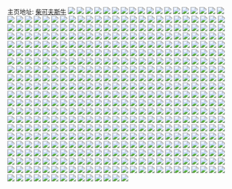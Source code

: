 主页地址: [柴可夫斯牛](https://weibo.com/u/3120161074) 
![](https://wx4.sinaimg.cn/mw2000/b9f9e132ly1h9pn8584axj22c03401l2.jpg) 
![](https://wx4.sinaimg.cn/mw2000/b9f9e132ly1h9pn880ysuj22of2bynpg.jpg) 
![](https://wx4.sinaimg.cn/mw2000/b9f9e132ly1h9pn8gh9rvj22g229xnpe.jpg) 
![](https://wx4.sinaimg.cn/mw2000/b9f9e132ly1h9pn8hp2ixj23402c0x6p.jpg) 
![](https://wx4.sinaimg.cn/mw2000/b9f9e132ly1h9pn7xcshuj21o02804qq.jpg) 
![](https://wx4.sinaimg.cn/mw2000/b9f9e132ly1h9pn8032svj22db35sx6s.jpg) 
![](https://wx4.sinaimg.cn/mw2000/b9f9e132ly1h9pn8jm9hlj21vk33zb2a.jpg) 
![](https://wx4.sinaimg.cn/mw2000/b9f9e132ly1h9pn82mx9kj224k2psx6q.jpg) 
![](https://wx4.sinaimg.cn/mw2000/b9f9e132ly1h9pn8xnaewj23402c0e84.jpg) 
![](https://wx4.sinaimg.cn/mw2000/b9f9e132ly1h9f95ugu5yj21o02804qq.jpg) 
![](https://wx4.sinaimg.cn/mw2000/b9f9e132ly1h9f95tkb91j21o0280npe.jpg) 
![](https://wx4.sinaimg.cn/mw2000/b9f9e132ly1h8dzschx14j20uk6x7x6p.jpg) 
![](https://wx4.sinaimg.cn/mw2000/b9f9e132ly1h8dzs9aqu8j20uk4qyqv6.jpg) 
![](https://wx4.sinaimg.cn/mw2000/b9f9e132ly1h8dzsfbaczj20uk6x7x6q.jpg) 
![](https://wx4.sinaimg.cn/mw2000/b9f9e132ly1h8dzsid2trj20uk7mnx6q.jpg) 
![](https://wx4.sinaimg.cn/mw2000/b9f9e132ly1h7aziyaq4aj20wi1yc4ev.jpg) 
![](https://wx4.sinaimg.cn/mw2000/b9f9e132ly1h77ilxm2p9j22972sfu0z.jpg) 
![](https://wx4.sinaimg.cn/mw2000/b9f9e132ly1h77ilud8noj22922hz4qt.jpg) 
![](https://wx4.sinaimg.cn/mw2000/b9f9e132ly1h77ilz8nzrj22c12k3kjm.jpg) 
![](https://wx4.sinaimg.cn/mw2000/b9f9e132ly1h77iohocabj23402c0nph.jpg) 
![](https://wx4.sinaimg.cn/mw2000/b9f9e132ly1h77ilq9indj21o02804qp.jpg) 
![](https://wx4.sinaimg.cn/mw2000/b9f9e132ly1h77ilo89ssj23402c0b2c.jpg) 
![](https://wx4.sinaimg.cn/mw2000/b9f9e132ly1h6y34l7sy9j2223334npe.jpg) 
![](https://wx4.sinaimg.cn/mw2000/b9f9e132ly1h6y34n0a2sj2223334u0y.jpg) 
![](https://wx4.sinaimg.cn/mw2000/b9f9e132ly1h6y34pa5vbj22233344qs.jpg) 
![](https://wx4.sinaimg.cn/mw2000/b9f9e132ly1h6y34r1c3pj2334223b2b.jpg) 
![](https://wx4.sinaimg.cn/mw2000/b9f9e132ly1h6y350197qj215o1u079t.jpg) 
![](https://wx4.sinaimg.cn/mw2000/b9f9e132ly1h6y34t7q41j22233344qs.jpg) 
![](https://wx4.sinaimg.cn/mw2000/b9f9e132ly1h6y34xfg2mj22801o0kjm.jpg) 
![](https://wx4.sinaimg.cn/mw2000/b9f9e132ly1h6y34yzdegj22801o0e82.jpg) 
![](https://wx4.sinaimg.cn/mw2000/b9f9e132ly1h6y35dvxp9j215o1qikjl.jpg) 
![](https://wx4.sinaimg.cn/mw2000/b9f9e132ly1h6y350w4vyj21qi15ohdt.jpg) 
![](https://wx4.sinaimg.cn/mw2000/b9f9e132ly1h6y351wedsj215o1qi7wh.jpg) 
![](https://wx4.sinaimg.cn/mw2000/b9f9e132ly1h6y352z580j21qi15okjl.jpg) 
![](https://wx4.sinaimg.cn/mw2000/b9f9e132ly1h6y34vwuwzj21o0280hdt.jpg) 
![](https://wx4.sinaimg.cn/mw2000/b9f9e132ly1h6y34joji3j21qi13t0uy.jpg) 
![](https://wx4.sinaimg.cn/mw2000/b9f9e132ly1h6y353prp6j215o1qimyw.jpg) 
![](https://wx4.sinaimg.cn/mw2000/b9f9e132ly1h6y35ciobbj20sw1fcmz7.jpg) 
![](https://wx4.sinaimg.cn/mw2000/b9f9e132ly1h6gumopuxpj20zk0k0tbc.jpg) 
![](https://wx4.sinaimg.cn/mw2000/b9f9e132ly1h6gumpotqej20zk0k00to.jpg) 
![](https://wx4.sinaimg.cn/mw2000/b9f9e132ly1h6gumq9samj21hc0u0n4u.jpg) 
![](https://wx4.sinaimg.cn/mw2000/b9f9e132ly1h5gu8o430zj20w13h0e82.jpg) 
![](https://wx4.sinaimg.cn/mw2000/b9f9e132ly1h5gu8usi5hj20yh3h01kz.jpg) 
![](https://wx4.sinaimg.cn/mw2000/b9f9e132ly1h5gucvw3tcj234033y7wl.jpg) 
![](https://wx4.sinaimg.cn/mw2000/b9f9e132ly1h5gw6nylxkj22fp340kjn.jpg) 
![](https://wx4.sinaimg.cn/mw2000/b9f9e132ly1h5gu94zahkj21o02807wi.jpg) 
![](https://wx4.sinaimg.cn/mw2000/b9f9e132ly1h5gwzfihymj22sj2c07wi.jpg) 
![](https://wx4.sinaimg.cn/mw2000/b9f9e132ly1h52178w2saj21o02804qq.jpg) 
![](https://wx4.sinaimg.cn/mw2000/b9f9e132ly1h3mm0pbh76j20u01sxn4f.jpg) 
![](https://wx4.sinaimg.cn/mw2000/b9f9e132ly1h3mm0x3uhdj20u01sxdm9.jpg) 
![](https://wx4.sinaimg.cn/mw2000/b9f9e132ly1h34jgescs8j23402c0u0y.jpg) 
![](https://wx4.sinaimg.cn/mw2000/b9f9e132ly1h34jhntayxj22dc35su0y.jpg) 
![](https://wx4.sinaimg.cn/mw2000/b9f9e132ly1h34jgltkr7j23402c0u0z.jpg) 
![](https://wx4.sinaimg.cn/mw2000/b9f9e132ly1h34ji273ibj21in1sou0x.jpg) 
![](https://wx4.sinaimg.cn/mw2000/b9f9e132ly1h34jgjrlyaj23402c0kjp.jpg) 
![](https://wx4.sinaimg.cn/mw2000/b9f9e132ly1h34jmco8x6j21o02801ky.jpg) 
![](https://wx4.sinaimg.cn/mw2000/b9f9e132ly1h34jqssv68j23402c0hdt.jpg) 
![](https://wx4.sinaimg.cn/mw2000/b9f9e132ly1h34joaxarxj233y28ykjm.jpg) 
![](https://wx4.sinaimg.cn/mw2000/b9f9e132ly1h2zt8wo5opj22tc4807wj.jpg) 
![](https://wx4.sinaimg.cn/mw2000/b9f9e132ly1h2zt98b6d4j22tc480npg.jpg) 
![](https://wx4.sinaimg.cn/mw2000/b9f9e132ly1h2zt8uw0gvj22tc480kjm.jpg) 
![](https://wx4.sinaimg.cn/mw2000/b9f9e132ly1h2zt8t1ce5j22tc480x6v.jpg) 
![](https://wx4.sinaimg.cn/mw2000/b9f9e132ly1h2zt92pmyfj22rb44z1l3.jpg) 
![](https://wx4.sinaimg.cn/mw2000/b9f9e132ly1h2zt905vzmj22np3zjkjm.jpg) 
![](https://wx4.sinaimg.cn/mw2000/b9f9e132ly1h2zt96kwzbj22ri4591l1.jpg) 
![](https://wx4.sinaimg.cn/mw2000/b9f9e132ly1h2zt9c5mt2j22tc480qv7.jpg) 
![](https://wx4.sinaimg.cn/mw2000/b9f9e132ly1h2zt9snbjqj22tc480kjq.jpg) 
![](https://wx4.sinaimg.cn/mw2000/b9f9e132ly1h2zt9acljkj22qw44c1kz.jpg) 
![](https://wx4.sinaimg.cn/mw2000/b9f9e132ly1h2zt9po5kxj22tc480qv8.jpg) 
![](https://wx4.sinaimg.cn/mw2000/b9f9e132ly1h2qtegbsufj22c0340nph.jpg) 
![](https://wx4.sinaimg.cn/mw2000/b9f9e132ly1h2qtej7sasj22c0340x6r.jpg) 
![](https://wx4.sinaimg.cn/mw2000/b9f9e132ly1h2qtek5d6kj22c02f9e82.jpg) 
![](https://wx4.sinaimg.cn/mw2000/b9f9e132ly1h2qtelnw8qj22c02lekjm.jpg) 
![](https://wx4.sinaimg.cn/mw2000/b9f9e132ly1h2qtengb0cj22c02vrhdv.jpg) 
![](https://wx4.sinaimg.cn/mw2000/b9f9e132ly1h2qtep1xfyj22c02xa7wj.jpg) 
![](https://wx4.sinaimg.cn/mw2000/b9f9e132ly1h2qtepuhbqj22nw2c0kjm.jpg) 
![](https://wx4.sinaimg.cn/mw2000/b9f9e132ly1h2qteqjnjmj23402c04qq.jpg) 
![](https://wx4.sinaimg.cn/mw2000/b9f9e132ly1h2qterpdquj23402c0kjn.jpg) 
![](https://wx4.sinaimg.cn/mw2000/b9f9e132ly1h2330w3z1wj233x340x6y.jpg) 
![](https://wx4.sinaimg.cn/mw2000/b9f9e132ly1h2330osyi8j23403404qu.jpg) 
![](https://wx4.sinaimg.cn/mw2000/b9f9e132ly1h23312pzzbj23403401l2.jpg) 
![](https://wx4.sinaimg.cn/mw2000/b9f9e132ly1h2330l5nisj22c0344npf.jpg) 
![](https://wx4.sinaimg.cn/mw2000/b9f9e132ly1h23354lfesj2340340u10.jpg) 
![](https://wx4.sinaimg.cn/mw2000/b9f9e132ly1h2331fsbhuj23402c0hdx.jpg) 
![](https://wx4.sinaimg.cn/mw2000/b9f9e132ly1h2331be9dnj234031xhe1.jpg) 
![](https://wx4.sinaimg.cn/mw2000/b9f9e132ly1h2330qka89j215l1jg7fa.jpg) 
![](https://wx4.sinaimg.cn/mw2000/b9f9e132ly1h2331j98clj22kb2kb4qu.jpg) 
![](https://wx4.sinaimg.cn/mw2000/b9f9e132ly1h2330ygtmsj21hc1hckjl.jpg) 
![](https://wx4.sinaimg.cn/mw2000/b9f9e132ly1h1rq0zlxzaj2340340qv9.jpg) 
![](https://wx4.sinaimg.cn/mw2000/b9f9e132ly1h1rpz3urp5j2340340qv6.jpg) 
![](https://wx4.sinaimg.cn/mw2000/b9f9e132ly1h1rpytb8t8j2340340npi.jpg) 
![](https://wx4.sinaimg.cn/mw2000/b9f9e132ly1h1rpyuna3zj23403407wk.jpg) 
![](https://wx4.sinaimg.cn/mw2000/b9f9e132ly1h1rpyx6drsj22u535s7wl.jpg) 
![](https://wx4.sinaimg.cn/mw2000/b9f9e132ly1h1rpyq127aj22cz35s7wj.jpg) 
![](https://wx4.sinaimg.cn/mw2000/b9f9e132ly1h1rpz7eerqj2340340qv9.jpg) 
![](https://wx4.sinaimg.cn/mw2000/b9f9e132ly1h1rpyyrs8nj234031x1l1.jpg) 
![](https://wx4.sinaimg.cn/mw2000/b9f9e132ly1h1rpz27cb5j22db35qqv8.jpg) 
![](https://wx4.sinaimg.cn/mw2000/b9f9e132ly1h1rpz5e8mdj23403407wk.jpg) 
![](https://wx4.sinaimg.cn/mw2000/b9f9e132ly1h1rpzdb8d1j2340340kjn.jpg) 
![](https://wx4.sinaimg.cn/mw2000/b9f9e132ly1h1rpzfwzd2j20qa0z3wuo.jpg) 
![](https://wx4.sinaimg.cn/mw2000/b9f9e132ly1h1rpzgsgdqj2340340e83.jpg) 
![](https://wx4.sinaimg.cn/mw2000/b9f9e132ly1h1rpzjqvd9j234033ne84.jpg) 
![](https://wx4.sinaimg.cn/mw2000/b9f9e132ly1h1rpzpj6ykj20zk1beqg6.jpg) 
![](https://wx4.sinaimg.cn/mw2000/b9f9e132ly1h0thip2rf2j23402c0kjl.jpg) 
![](https://wx4.sinaimg.cn/mw2000/b9f9e132ly1h0thiqw2i5j20u01hcqfq.jpg) 
![](https://wx4.sinaimg.cn/mw2000/b9f9e132ly1h0thind2t4j22d02c01kx.jpg) 
![](https://wx4.sinaimg.cn/mw2000/b9f9e132ly1h0thilhjw9j23402c0npd.jpg) 
![](https://wx4.sinaimg.cn/mw2000/b9f9e132ly1h0thl1mpq5j20u10u0akx.jpg) 
![](https://wx4.sinaimg.cn/mw2000/b9f9e132ly1h0thimay4mj23402c0qv5.jpg) 
![](https://wx4.sinaimg.cn/mw2000/b9f9e132ly1gzt435ep1gj23402c01kz.jpg) 
![](https://wx4.sinaimg.cn/mw2000/b9f9e132ly1gzt434mr6mj23332bcx6p.jpg) 
![](https://wx4.sinaimg.cn/mw2000/b9f9e132ly1gzt41ovgxrj22ba2bab29.jpg) 
![](https://wx4.sinaimg.cn/mw2000/b9f9e132ly1gzt41qfllij223u23uu0x.jpg) 
![](https://wx4.sinaimg.cn/mw2000/b9f9e132ly1gzt41s4lxej23402c0npd.jpg) 
![](https://wx4.sinaimg.cn/mw2000/b9f9e132ly1gzt41noc1jj23402c0kjl.jpg) 
![](https://wx4.sinaimg.cn/mw2000/b9f9e132ly1gzt41rap89j22c03401kz.jpg) 
![](https://wx4.sinaimg.cn/mw2000/b9f9e132ly1gzt436orr7j22u22byb2a.jpg) 
![](https://wx4.sinaimg.cn/mw2000/b9f9e132ly1gzt4666dxdj23402c0hdu.jpg) 
![](https://wx4.sinaimg.cn/mw2000/b9f9e132ly1gzt465bw6nj22c92c0hdu.jpg) 
![](https://wx4.sinaimg.cn/mw2000/b9f9e132ly1gzkah2fbcgj213u0pmk3x.jpg) 
![](https://wx4.sinaimg.cn/mw2000/b9f9e132ly1gzk9a0qijij20wj0tvwn4.jpg) 
![](https://wx4.sinaimg.cn/mw2000/b9f9e132ly1gzk99nsesdj23402c0e82.jpg) 
![](https://wx4.sinaimg.cn/mw2000/b9f9e132ly1gzfpsk8lloj23402c04qr.jpg) 
![](https://wx4.sinaimg.cn/mw2000/b9f9e132ly1gzfpsi219pj23402c0e82.jpg) 
![](https://wx4.sinaimg.cn/mw2000/b9f9e132ly1gzfpsgbgyij23402c0e82.jpg) 
![](https://wx4.sinaimg.cn/mw2000/b9f9e132ly1gxqje5o6o3j22c121lkjm.jpg) 
![](https://wx4.sinaimg.cn/mw2000/b9f9e132ly1gxqjehjdyqj22ct340x6r.jpg) 
![](https://wx4.sinaimg.cn/mw2000/b9f9e132ly1gxqjqgi2gfj22ct23nb2a.jpg) 
![](https://wx4.sinaimg.cn/mw2000/b9f9e132ly1gxqjm29pd4j2280280b29.jpg) 
![](https://wx4.sinaimg.cn/mw2000/b9f9e132ly1gxqjmsw4uaj23402c0hdv.jpg) 
![](https://wx4.sinaimg.cn/mw2000/b9f9e132ly1gxc3axrh5bj21o02807wi.jpg) 
![](https://wx4.sinaimg.cn/mw2000/b9f9e132ly1gxc3b21c62j23402c01kz.jpg) 
![](https://wx4.sinaimg.cn/mw2000/b9f9e132ly1gxc3b6q9qsj22c03401kz.jpg) 
![](https://wx4.sinaimg.cn/mw2000/b9f9e132ly1gxc3e7blslj23402c0e82.jpg) 
![](https://wx4.sinaimg.cn/mw2000/b9f9e132ly1gvzkx79k5sj22c0340b29.jpg) 
![](https://wx4.sinaimg.cn/mw2000/b9f9e132ly1gvzkx657gnj22c0340e81.jpg) 
![](https://wx4.sinaimg.cn/mw2000/003p9SqCly1gvcbjlhb9zj62bb2bbnpe02.jpg) 
![](https://wx4.sinaimg.cn/mw2000/003p9SqCly1gvcbjn1i6nj62bb2bbe8202.jpg) 
![](https://wx4.sinaimg.cn/mw2000/003p9SqCly1gvcbjoeb42j62bb2bbx6r02.jpg) 
![](https://wx4.sinaimg.cn/mw2000/003p9SqCly1gvcbjrno0kj617g0wlqgi02.jpg) 
![](https://wx4.sinaimg.cn/mw2000/003p9SqCly1gvcbjpxrxlj63332bb7wk02.jpg) 
![](https://wx4.sinaimg.cn/mw2000/003p9SqCly1gvcbjthy4yj62bb2bbe8302.jpg) 
![](https://wx4.sinaimg.cn/mw2000/003p9SqCly1gvcboidj2dj622j2rd1kz02.jpg) 
![](https://wx4.sinaimg.cn/mw2000/003p9SqCly1gvcbogp7taj63402c0x6p02.jpg) 
![](https://wx4.sinaimg.cn/mw2000/003p9SqCly1gvcbqjj1b3j62c0340u0x02.jpg) 
![](https://wx4.sinaimg.cn/mw2000/003p9SqCly1gvcbok28tbj63402c0e8102.jpg) 
![](https://wx4.sinaimg.cn/mw2000/003p9SqCly1gvcbpyb00zj63402c0kjl02.jpg) 
![](https://wx4.sinaimg.cn/mw2000/003p9SqCly1gv5raqm3xij60xc2301kx02.jpg) 
![](https://wx4.sinaimg.cn/mw2000/003p9SqCly1gv5rar94euj60xc2301kx02.jpg) 
![](https://wx4.sinaimg.cn/mw2000/003p9SqCly1gv5rarym91j60xc2307wh02.jpg) 
![](https://wx4.sinaimg.cn/mw2000/003p9SqCly1gv5ratr8iwj60xc230b2902.jpg) 
![](https://wx4.sinaimg.cn/mw2000/003p9SqCly1gv5raukf4vj60xc230b2902.jpg) 
![](https://wx4.sinaimg.cn/mw2000/003p9SqCly1gv5rawyjy4j60xc2mgb2902.jpg) 
![](https://wx4.sinaimg.cn/mw2000/b9f9e132ly1gtr49xz2aej20xc230b29.jpg) 
![](https://wx4.sinaimg.cn/mw2000/b9f9e132ly1gtr49yjok8j20xc230b29.jpg) 
![](https://wx4.sinaimg.cn/mw2000/b9f9e132ly1gtr49z9sinj20xc230b29.jpg) 
![](https://wx4.sinaimg.cn/mw2000/b9f9e132ly1gtr4a14r4vj23402c01kz.jpg) 
![](https://wx4.sinaimg.cn/mw2000/b9f9e132ly1gtr4a4jrv6j23402c0x6q.jpg) 
![](https://wx4.sinaimg.cn/mw2000/b9f9e132ly1gtr4a6wai6j23402c0npe.jpg) 
![](https://wx4.sinaimg.cn/mw2000/b9f9e132ly1gtr4aw7duaj23402c04qr.jpg) 
![](https://wx4.sinaimg.cn/mw2000/b9f9e132ly1gtr4a91u5hj22bb2bbqv7.jpg) 
![](https://wx4.sinaimg.cn/mw2000/b9f9e132ly1gtr4ab48hsj2334334e84.jpg) 
![](https://wx4.sinaimg.cn/mw2000/b9f9e132ly1gsn9p2surhj23402c0u0x.jpg) 
![](https://wx4.sinaimg.cn/mw2000/b9f9e132ly1gsn9p41m44j23402c0x6q.jpg) 
![](https://wx4.sinaimg.cn/mw2000/b9f9e132ly1gsn9p56q4oj23402c04qr.jpg) 
![](https://wx4.sinaimg.cn/mw2000/b9f9e132ly1gsn9p6v5ifj23402c0u0x.jpg) 
![](https://wx4.sinaimg.cn/mw2000/b9f9e132ly1gsn9to6krij22c0340kjn.jpg) 
![](https://wx4.sinaimg.cn/mw2000/b9f9e132ly1gsna0l0ge9j22c0340b2a.jpg) 
![](https://wx4.sinaimg.cn/mw2000/b9f9e132ly1gsbvusn0g1j20wi1yc1d5.jpg) 
![](https://wx4.sinaimg.cn/mw2000/b9f9e132ly1grqac5nfcjj23402c04qq.jpg) 
![](https://wx4.sinaimg.cn/mw2000/b9f9e132ly1grq9x5a8ifj23402c0qv6.jpg) 
![](https://wx4.sinaimg.cn/mw2000/b9f9e132ly1grq9xbp62aj22jz1u9qv5.jpg) 
![](https://wx4.sinaimg.cn/mw2000/b9f9e132ly1grqpat48onj23402c0x6p.jpg) 
![](https://wx4.sinaimg.cn/mw2000/b9f9e132ly1grq9xiaroyj22c0340qv6.jpg) 
![](https://wx4.sinaimg.cn/mw2000/b9f9e132ly1grqaf3bcimj22c0340hdu.jpg) 
![](https://wx4.sinaimg.cn/mw2000/b9f9e132ly1grq9xpkyrqj21o02804qp.jpg) 
![](https://wx4.sinaimg.cn/mw2000/b9f9e132ly1grq9xmuwrvj22c0340kjm.jpg) 
![](https://wx4.sinaimg.cn/mw2000/b9f9e132ly1grq9xaic6aj22c03407wi.jpg) 
![](https://wx4.sinaimg.cn/mw2000/b9f9e132ly1grq9x7pt5hj23402c0npd.jpg) 
![](https://wx4.sinaimg.cn/mw2000/b9f9e132ly1grqpe18pjlj23402c0npf.jpg) 
![](https://wx4.sinaimg.cn/mw2000/b9f9e132ly1gr5zv3qjscj21o0280qv5.jpg) 
![](https://wx4.sinaimg.cn/mw2000/b9f9e132ly1gr5zv35jlbj21o0280qv5.jpg) 
![](https://wx4.sinaimg.cn/mw2000/b9f9e132ly1gr0tkcghfqj23402c0b29.jpg) 
![](https://wx4.sinaimg.cn/mw2000/b9f9e132ly1gr0tk8ydi5j23402c0e82.jpg) 
![](https://wx4.sinaimg.cn/mw2000/b9f9e132ly1gr0te2iaojj23402c04qs.jpg) 
![](https://wx4.sinaimg.cn/mw2000/b9f9e132ly1gr0te5d85kj23402c04qp.jpg) 
![](https://wx4.sinaimg.cn/mw2000/b9f9e132ly1gr0tr7lph4j22c03407wj.jpg) 
![](https://wx4.sinaimg.cn/mw2000/b9f9e132ly1gr0tdvyoqtj22bb332hdt.jpg) 
![](https://wx4.sinaimg.cn/mw2000/b9f9e132ly1gr0tna8aojj20u013yb29.jpg) 
![](https://wx4.sinaimg.cn/mw2000/b9f9e132ly1gr0tdy3h5rj22bb332u0y.jpg) 
![](https://wx4.sinaimg.cn/mw2000/b9f9e132ly1gr0tj1sdh0j23402c0kh4.jpg) 
![](https://wx4.sinaimg.cn/mw2000/b9f9e132ly1gqy84tc7iej23402c0npe.jpg) 
![](https://wx4.sinaimg.cn/mw2000/b9f9e132ly1gqy83ioz0kj215y0j6qeh.jpg) 
![](https://wx4.sinaimg.cn/mw2000/b9f9e132ly1gqy83j6nfbj22pf2byb2a.jpg) 
![](https://wx4.sinaimg.cn/mw2000/b9f9e132ly1gqy83lndgaj233y28c1kx.jpg) 
![](https://wx4.sinaimg.cn/mw2000/b9f9e132ly1gqy8pt3u6oj22c0340wxy.jpg) 
![](https://wx4.sinaimg.cn/mw2000/b9f9e132ly1gqy83q1o82j23402c0x6p.jpg) 
![](https://wx4.sinaimg.cn/mw2000/b9f9e132ly1gqy84xc4fgj23402c0x6p.jpg) 
![](https://wx4.sinaimg.cn/mw2000/b9f9e132ly1gqy86rmbtej233y223kjl.jpg) 
![](https://wx4.sinaimg.cn/mw2000/b9f9e132ly1gqy86piexej23402c0x6p.jpg) 
![](https://wx4.sinaimg.cn/mw2000/b9f9e132ly1gqy86o3m1wj23402c04qp.jpg) 
![](https://wx4.sinaimg.cn/mw2000/b9f9e132ly1gqy84qzb6uj23402c0e82.jpg) 
![](https://wx4.sinaimg.cn/mw2000/b9f9e132ly1gqy83h2gyoj23402c0qv5.jpg) 
![](https://wx4.sinaimg.cn/mw2000/b9f9e132ly1gqy83mspdfj23402c0hdu.jpg) 
![](https://wx4.sinaimg.cn/mw2000/b9f9e132ly1gqsq8bvmajj22c0340npe.jpg) 
![](https://wx4.sinaimg.cn/mw2000/b9f9e132ly1gqsq8flr1ij22c0340qv6.jpg) 
![](https://wx4.sinaimg.cn/mw2000/b9f9e132ly1gqsq8hde3zj22c0340hdu.jpg) 
![](https://wx4.sinaimg.cn/mw2000/b9f9e132ly1gqsq84lj2vj22c0340x6q.jpg) 
![](https://wx4.sinaimg.cn/mw2000/b9f9e132ly1gqsq88wxqdj22c0340e83.jpg) 
![](https://wx4.sinaimg.cn/mw2000/b9f9e132ly1gqsq7x4wxtj22c03404qq.jpg) 
![](https://wx4.sinaimg.cn/mw2000/b9f9e132ly1gqsq82dvnnj22c0340e82.jpg) 
![](https://wx4.sinaimg.cn/mw2000/b9f9e132ly1gqsq7yxubkj22c03404qq.jpg) 
![](https://wx4.sinaimg.cn/mw2000/b9f9e132ly1gqsqaeqvllj23402c0b1q.jpg) 
![](https://wx4.sinaimg.cn/mw2000/b9f9e132ly1gqsq80j99lj22c03407wi.jpg) 
![](https://wx4.sinaimg.cn/mw2000/b9f9e132ly1gqp95x3u8cj23402c0u0x.jpg) 
![](https://wx4.sinaimg.cn/mw2000/b9f9e132ly1gqp95tlzxfj22c0340kjm.jpg) 
![](https://wx4.sinaimg.cn/mw2000/b9f9e132ly1gqp95uvqdlj23402c0kjl.jpg) 
![](https://wx4.sinaimg.cn/mw2000/b9f9e132ly1gqp963ka3vj23402c0qv6.jpg) 
![](https://wx4.sinaimg.cn/mw2000/b9f9e132ly1gqp9ailqppj23402c04a0.jpg) 
![](https://wx4.sinaimg.cn/mw2000/b9f9e132ly1gqp97vv0hmj23402c04qc.jpg) 
![](https://wx4.sinaimg.cn/mw2000/b9f9e132ly1gqb8duvhd7j23402c0b2a.jpg) 
![](https://wx4.sinaimg.cn/mw2000/b9f9e132ly1gqb8eb46yrj23402c0hbv.jpg) 
![](https://wx4.sinaimg.cn/mw2000/b9f9e132ly1gqb8dt9ocrj22c03407wj.jpg) 
![](https://wx4.sinaimg.cn/mw2000/b9f9e132ly1gqb8dy3wd9j23402c0kjm.jpg) 
![](https://wx4.sinaimg.cn/mw2000/b9f9e132ly1gq7u79xa32j22u01ldkjl.jpg) 
![](https://wx4.sinaimg.cn/mw2000/b9f9e132ly1gq7u77bl3bj22bb332kjm.jpg) 
![](https://wx4.sinaimg.cn/mw2000/b9f9e132ly1gq7u7chyxwj22bb332hdt.jpg) 
![](https://wx4.sinaimg.cn/mw2000/b9f9e132ly1gq7u7e3k7bj220830cx6p.jpg) 
![](https://wx4.sinaimg.cn/mw2000/b9f9e132ly1gq7u7h4vtsj22bb332kjm.jpg) 
![](https://wx4.sinaimg.cn/mw2000/b9f9e132ly1gq7u78qx72j23332bbe82.jpg) 
![](https://wx4.sinaimg.cn/mw2000/b9f9e132ly1gpxkx1490rj22bb2bbqv5.jpg) 
![](https://wx4.sinaimg.cn/mw2000/b9f9e132ly1gpxkwwv518j21o0280b2a.jpg) 
![](https://wx4.sinaimg.cn/mw2000/b9f9e132ly1gpxkx01ej2j22bb2bbb29.jpg) 
![](https://wx4.sinaimg.cn/mw2000/b9f9e132ly1gpxkyfhkvtj20wg1c6n7l.jpg) 
![](https://wx4.sinaimg.cn/mw2000/b9f9e132ly1gplklcpl9jj20wi1yc7jr.jpg) 
![](https://wx4.sinaimg.cn/mw2000/b9f9e132ly1gplklunka4j20wi1yctma.jpg) 
![](https://wx4.sinaimg.cn/mw2000/b9f9e132ly1gpgqaegue2j22c02c0x6p.jpg) 
![](https://wx4.sinaimg.cn/mw2000/b9f9e132ly1gpgqafq2v5j22bb2bbkjm.jpg) 
![](https://wx4.sinaimg.cn/mw2000/b9f9e132ly1gpgqaghhmcj22bb2bbb29.jpg) 
![](https://wx4.sinaimg.cn/mw2000/b9f9e132ly1gpgqah8a0lj22bb3321ky.jpg) 
![](https://wx4.sinaimg.cn/mw2000/b9f9e132ly1gpgqahr0p5j20wh0vfwhs.jpg) 
![](https://wx4.sinaimg.cn/mw2000/b9f9e132ly1gpgqadkwulj20rs3341gh.jpg) 
![](https://wx4.sinaimg.cn/mw2000/003dQCv3ly8gpazc1gqjvj60ku170gt602.jpg) 
![](https://wx4.sinaimg.cn/mw2000/b9f9e132ly1gpaf2iil3rj23402c0e81.jpg) 
![](https://wx4.sinaimg.cn/mw2000/b9f9e132ly1gpaexocr72j23402c07wh.jpg) 
![](https://wx4.sinaimg.cn/mw2000/b9f9e132ly1gpaexqai64j23402c0wst.jpg) 
![](https://wx4.sinaimg.cn/mw2000/b9f9e132ly1gpaey3qxwuj23402c0qmu.jpg) 
![](https://wx4.sinaimg.cn/mw2000/b9f9e132ly1gpaexwa83fj23402c0au8.jpg) 
![](https://wx4.sinaimg.cn/mw2000/b9f9e132ly1gpaf09wcgpj22c035nkjm.jpg) 
![](https://wx4.sinaimg.cn/mw2000/b9f9e132ly1gpaexr7g07j23402c0wy9.jpg) 
![](https://wx4.sinaimg.cn/mw2000/b9f9e132ly1gpaey08cftj23402c0npd.jpg) 
![](https://wx4.sinaimg.cn/mw2000/b9f9e132ly1gpaext5q48j20u01181jh.jpg) 
![](https://wx4.sinaimg.cn/mw2000/b9f9e132ly1gp99obvcw7j21hd0u0anm.jpg) 
![](https://wx4.sinaimg.cn/mw2000/b9f9e132ly1gp99ob4i8hj20u00u0472.jpg) 
![](https://wx4.sinaimg.cn/mw2000/b9f9e132ly1gp99oa245nj20u0140gv7.jpg) 
![](https://wx4.sinaimg.cn/mw2000/b9f9e132ly1gp57se1u77j20u013ltgz.jpg) 
![](https://wx4.sinaimg.cn/mw2000/b9f9e132ly1gp2vi03r79j20u01synpi.jpg) 
![](https://wx4.sinaimg.cn/mw2000/b9f9e132ly1gp2vi0h9rij20jg0i5dh4.jpg) 
![](https://wx4.sinaimg.cn/mw2000/b9f9e132ly1gozif6ss3tj21400u0woc.jpg) 
![](https://wx4.sinaimg.cn/mw2000/b9f9e132ly1gozif4y9znj20u0140gta.jpg) 
![](https://wx4.sinaimg.cn/mw2000/b9f9e132ly1gozif4akebj21400u04cm.jpg) 
![](https://wx4.sinaimg.cn/mw2000/b9f9e132ly1gozif7k25zj21400u07c7.jpg) 
![](https://wx4.sinaimg.cn/mw2000/b9f9e132ly1gozif76e1bj21400u0gvh.jpg) 
![](https://wx4.sinaimg.cn/mw2000/b9f9e132ly1gozif9fvtgj21400u0484.jpg) 
![](https://wx4.sinaimg.cn/mw2000/b9f9e132ly1gozif9x9evj20z00u07dh.jpg) 
![](https://wx4.sinaimg.cn/mw2000/b9f9e132ly1gozif9oxqrj20u0140qa6.jpg) 
![](https://wx4.sinaimg.cn/mw2000/b9f9e132ly1gozif7vou9j20u0140dob.jpg) 
![](https://wx4.sinaimg.cn/mw2000/b9f9e132ly1gozif88l5cj20u011wtju.jpg) 
![](https://wx4.sinaimg.cn/mw2000/b9f9e132ly1goziiwor9sj20u0140dnz.jpg) 
![](https://wx4.sinaimg.cn/mw2000/b9f9e132ly1gozifa9vb4j20u014046s.jpg) 
![](https://wx4.sinaimg.cn/mw2000/b9f9e132ly1gozimqwjvnj20wh0i1q46.jpg) 
![](https://wx4.sinaimg.cn/mw2000/b9f9e132ly1gop3g17hetj20u01syb29.jpg) 
![](https://wx4.sinaimg.cn/mw2000/b9f9e132ly1gojpqa11lbj21400u0kbi.jpg) 
![](https://wx4.sinaimg.cn/mw2000/b9f9e132ly1gojpqavgdaj21400u07id.jpg) 
![](https://wx4.sinaimg.cn/mw2000/b9f9e132ly1gojpqb9clvj21400u0gtg.jpg) 
![](https://wx4.sinaimg.cn/mw2000/b9f9e132ly1gojpqblxsyj21400u0gtr.jpg) 
![](https://wx4.sinaimg.cn/mw2000/b9f9e132ly1gojpqbw4baj21400u0qcc.jpg) 
![](https://wx4.sinaimg.cn/mw2000/b9f9e132ly1gojpqc5tp8j21400u00zv.jpg) 
![](https://wx4.sinaimg.cn/mw2000/b9f9e132ly1gogxquzdqhj20wi1ycgtl.jpg) 
![](https://wx4.sinaimg.cn/mw2000/b9f9e132ly1gobfmzwi04j22c03401kz.jpg) 
![](https://wx4.sinaimg.cn/mw2000/b9f9e132ly1gobfmux3k5j22c0340e82.jpg) 
![](https://wx4.sinaimg.cn/mw2000/b9f9e132ly1gobfn2vyexj22c0340kjl.jpg) 
![](https://wx4.sinaimg.cn/mw2000/b9f9e132ly1go0wtqbdamj20u008t74p.jpg) 
![](https://wx4.sinaimg.cn/mw2000/b9f9e132ly1gnvgoufia0j23402c0qv6.jpg) 
![](https://wx4.sinaimg.cn/mw2000/b9f9e132ly1gnvgoqmxkmj23402c0gxs.jpg) 
![](https://wx4.sinaimg.cn/mw2000/b9f9e132ly1gnvgoxkd0cj23402c07wh.jpg) 
![](https://wx4.sinaimg.cn/mw2000/b9f9e132ly1gnvgok7kwhj23402c01kx.jpg) 
![](https://wx4.sinaimg.cn/mw2000/b9f9e132ly1gnvgp2vawgj227m2y64qp.jpg) 
![](https://wx4.sinaimg.cn/mw2000/b9f9e132ly1gnvgoszqvfj23402c0e81.jpg) 
![](https://wx4.sinaimg.cn/mw2000/b9f9e132ly1gnvgp1he3uj22c0340npe.jpg) 
![](https://wx4.sinaimg.cn/mw2000/b9f9e132ly1gnvgop7b4kj22c0340x6q.jpg) 
![](https://wx4.sinaimg.cn/mw2000/b9f9e132ly1gnvgoz1lznj23402c0e82.jpg) 
![](https://wx4.sinaimg.cn/mw2000/b9f9e132ly1gnvgp4y0t8j23402c0b29.jpg) 
![](https://wx4.sinaimg.cn/mw2000/b9f9e132ly1gnrznh2kn8j20u00u00xq.jpg) 
![](https://wx4.sinaimg.cn/mw2000/b9f9e132ly1gnrzpto2o0j22c03407wi.jpg) 
![](https://wx4.sinaimg.cn/mw2000/b9f9e132ly1gnrzsx8vn3j20fo0jldht.jpg) 
![](https://wx4.sinaimg.cn/mw2000/b9f9e132ly1gnlucu5obmj22bb2bbhdt.jpg) 
![](https://wx4.sinaimg.cn/mw2000/b9f9e132ly1gnlucrr3pyj22wu2wub2a.jpg) 
![](https://wx4.sinaimg.cn/mw2000/b9f9e132ly1gnlucv3ogkj22bb2bb4qp.jpg) 
![](https://wx4.sinaimg.cn/mw2000/b9f9e132ly1gnlucok537j22bb332qv6.jpg) 
![](https://wx4.sinaimg.cn/mw2000/b9f9e132ly1gnlucsz5y6j223t2b7b29.jpg) 
![](https://wx4.sinaimg.cn/mw2000/b9f9e132ly1gnh6hr0mb9j20t30lat9z.jpg) 
![](https://wx4.sinaimg.cn/mw2000/b9f9e132ly1gnh6hvamjlj20wi1ycb2a.jpg) 
![](https://wx4.sinaimg.cn/mw2000/b9f9e132ly1gnai75rgmsj20u0140q79.jpg) 
![](https://wx4.sinaimg.cn/mw2000/b9f9e132ly1gmv1ggmrkbj20j60h975m.jpg) 
![](https://wx4.sinaimg.cn/mw2000/b9f9e132ly1gmv1ghiezbj22c0340npe.jpg) 
![](https://wx4.sinaimg.cn/mw2000/b9f9e132ly1gmixdt4u8mj23402c0x6p.jpg) 
![](https://wx4.sinaimg.cn/mw2000/b9f9e132ly1gmixdvvd41j23402c0hdu.jpg) 
![](https://wx4.sinaimg.cn/mw2000/b9f9e132ly1gmbp9sbccxj23402c01kx.jpg) 
![](https://wx4.sinaimg.cn/mw2000/b9f9e132ly1gmbp9v26p9j2334334kjl.jpg) 
![](https://wx4.sinaimg.cn/mw2000/b9f9e132ly1gm7kpbbd76j20u00u0n8r.jpg) 
![](https://wx4.sinaimg.cn/mw2000/b9f9e132ly1gm7kpale9yj21900u07id.jpg) 
![](https://wx4.sinaimg.cn/mw2000/b9f9e132ly1gm7kpbv3ukj20u0140qaw.jpg) 
![](https://wx4.sinaimg.cn/mw2000/b9f9e132gy1gm0ilsr54qj23402c07wh.jpg) 
![](https://wx4.sinaimg.cn/mw2000/b9f9e132gy1gm0imgazacj23402c0u0x.jpg) 
![](https://wx4.sinaimg.cn/mw2000/b9f9e132gy1gm0ilqqqjkj23402c07pg.jpg) 
![](https://wx4.sinaimg.cn/mw2000/b9f9e132gy1gm0im9mxvzj22c0340u0x.jpg) 
![](https://wx4.sinaimg.cn/mw2000/b9f9e132gy1gm0ilykmhej22c0340npd.jpg) 
![](https://wx4.sinaimg.cn/mw2000/b9f9e132gy1gm0ime3yffj20rs15oh0l.jpg) 
![](https://wx4.sinaimg.cn/mw2000/b9f9e132gy1gm0im18aecj21o0280x6q.jpg) 
![](https://wx4.sinaimg.cn/mw2000/b9f9e132gy1gm0im33lowj23402c01ky.jpg) 
![](https://wx4.sinaimg.cn/mw2000/b9f9e132gy1gm0im7j61kj23402c0b29.jpg) 
![](https://wx4.sinaimg.cn/mw2000/b9f9e132gy1gm0ilvm1bsj23402c0x6p.jpg) 
![](https://wx4.sinaimg.cn/mw2000/b9f9e132gy1gm0imauflaj21o0280u0x.jpg) 
![](https://wx4.sinaimg.cn/mw2000/b9f9e132gy1gm0imf7dgkj21o0280x6p.jpg) 
![](https://wx4.sinaimg.cn/mw2000/b9f9e132gy1glti08ck0kj20rs1qinfj.jpg) 
![](https://wx4.sinaimg.cn/mw2000/b9f9e132gy1glti08yl4xj20rs1qih2g.jpg) 
![](https://wx4.sinaimg.cn/mw2000/b9f9e132gy1glti09kn5mj20rs1lbwtd.jpg) 
![](https://wx4.sinaimg.cn/mw2000/b9f9e132gy1glti0gvi9xj23402c0npe.jpg) 
![](https://wx4.sinaimg.cn/mw2000/b9f9e132gy1glti0ah9q1j22z722iqpm.jpg) 
![](https://wx4.sinaimg.cn/mw2000/b9f9e132gy1glti0dy3anj23402dcb2b.jpg) 
![](https://wx4.sinaimg.cn/mw2000/b9f9e132gy1glti0j8cuyj23402c0e7v.jpg) 
![](https://wx4.sinaimg.cn/mw2000/b9f9e132gy1glti0olqo0j23402c04qq.jpg) 
![](https://wx4.sinaimg.cn/mw2000/b9f9e132gy1glti0t5g6gj23402c0u0x.jpg) 
![](https://wx4.sinaimg.cn/mw2000/b9f9e132gy1glti0xdyokj23402c0kjm.jpg) 
![](https://wx4.sinaimg.cn/mw2000/b9f9e132gy1glti14mr5pj21x93401kx.jpg) 
![](https://wx4.sinaimg.cn/mw2000/b9f9e132gy1glti109bpgj23402c0u0x.jpg) 
![](https://wx4.sinaimg.cn/mw2000/b9f9e132gy1glti13h2p2j22c03404qq.jpg) 
![](https://wx4.sinaimg.cn/mw2000/b9f9e132gy1glq2gbdjezj20wi1yce87.jpg) 
![](https://wx4.sinaimg.cn/mw2000/b9f9e132gy1glq2pzfj9fj20wi1yc4qt.jpg) 
![](https://wx4.sinaimg.cn/mw2000/b9f9e132gy1gll5526ok0j20tz0za7ca.jpg) 
![](https://wx4.sinaimg.cn/mw2000/b9f9e132gy1gll54wy2l5j23402c0u0x.jpg) 
![](https://wx4.sinaimg.cn/mw2000/b9f9e132gy1gll54vdkzoj22c0340000.jpg) 
![](https://wx4.sinaimg.cn/mw2000/b9f9e132gy1gll54qxbn8j23402c0b2a.jpg) 
![](https://wx4.sinaimg.cn/mw2000/b9f9e132gy1glk9lsve50j22bb2bb4qq.jpg) 
![](https://wx4.sinaimg.cn/mw2000/b9f9e132gy1glk9luq78fj23322bb1kz.jpg) 
![](https://wx4.sinaimg.cn/mw2000/b9f9e132gy1glk9lqnbm4j22bb2bbhdu.jpg) 
![](https://wx4.sinaimg.cn/mw2000/b9f9e132gy1glk9lxwezej22bb2bbkjq.jpg) 
![](https://wx4.sinaimg.cn/mw2000/b9f9e132gy1glk9vrsctlj22bb2bbkjp.jpg) 
![](https://wx4.sinaimg.cn/mw2000/b9f9e132gy1glk9m31j7pj22bb2bb7wi.jpg) 
![](https://wx4.sinaimg.cn/mw2000/b9f9e132gy1glk9m538nhj22bb2bb4qr.jpg) 
![](https://wx4.sinaimg.cn/mw2000/b9f9e132gy1glk9m9vsonj22bb2bbe87.jpg) 
![](https://wx4.sinaimg.cn/mw2000/b9f9e132gy1glk9vdzpjbj22bb2bbe85.jpg) 
![](https://wx4.sinaimg.cn/mw2000/b9f9e132gy1glk9vhtqwuj22bb2bb1l1.jpg) 
![](https://wx4.sinaimg.cn/mw2000/b9f9e132ly1glbvl3hhgoj20u0140qd4.jpg) 
![](https://wx4.sinaimg.cn/mw2000/b9f9e132ly1glbvl2uolqj20u0140gtp.jpg) 
![](https://wx4.sinaimg.cn/mw2000/b9f9e132ly1glbvl47tpfj20u014010f.jpg) 
![](https://wx4.sinaimg.cn/mw2000/b9f9e132ly1glbvl50p9sj20u00usafe.jpg) 
![](https://wx4.sinaimg.cn/mw2000/b9f9e132ly1glbvl4oj6pj20u0140ahu.jpg) 
![](https://wx4.sinaimg.cn/mw2000/b9f9e132ly1glbvl5ecppj20u0140wmw.jpg) 
![](https://wx4.sinaimg.cn/mw2000/b9f9e132gy1gl83u3guthj22i92ew1kx.jpg) 
![](https://wx4.sinaimg.cn/mw2000/b9f9e132gy1gl83u2quokj23402c0b2b.jpg) 
![](https://wx4.sinaimg.cn/mw2000/b9f9e132gy1gl83u3xnr8j20vc15stqw.jpg) 
![](https://wx4.sinaimg.cn/mw2000/b9f9e132gy1gl83u1hcpdj20mz0mz0ti.jpg) 
![](https://wx4.sinaimg.cn/mw2000/b9f9e132ly1gl3siui8kdj20u01404av.jpg) 
![](https://wx4.sinaimg.cn/mw2000/b9f9e132ly1gl3sivwlu7j20dz049aa6.jpg) 
![](https://wx4.sinaimg.cn/mw2000/b9f9e132ly1gl3sivcqznj20u01gqjw4.jpg) 
![](https://wx4.sinaimg.cn/mw2000/b9f9e132ly1gl3siv2d10j20u016pq6w.jpg) 
![](https://wx4.sinaimg.cn/mw2000/b9f9e132ly1gl3sivomaij20u0140gxw.jpg) 
![](https://wx4.sinaimg.cn/mw2000/b9f9e132ly1gklajxnqjlj22bb2bb7wl.jpg) 
![](https://wx4.sinaimg.cn/mw2000/b9f9e132ly1gk1hwlmnifj217b0ocqc2.jpg) 
![](https://wx4.sinaimg.cn/mw2000/b9f9e132ly1gk1hxkik7lj22c037au0x.jpg) 
![](https://wx4.sinaimg.cn/mw2000/b9f9e132ly1gk1hwdljzqj23402c0qv5.jpg) 
![](https://wx4.sinaimg.cn/mw2000/b9f9e132ly1gk1hx5v0roj22a0340b2a.jpg) 
![](https://wx4.sinaimg.cn/mw2000/b9f9e132ly1gk1hwjgdvqj20rs2bce81.jpg) 
![](https://wx4.sinaimg.cn/mw2000/b9f9e132ly1gk1hxh0jm1j22c0340kjm.jpg) 
![](https://wx4.sinaimg.cn/mw2000/b9f9e132gy1gjo4dg455lj20v91vo1kz.jpg) 
![](https://wx4.sinaimg.cn/mw2000/b9f9e132ly1gjlsx4oovij22ae2aeu0x.jpg) 
![](https://wx4.sinaimg.cn/mw2000/b9f9e132ly1gjlsbxx3llj22bb2bbb2a.jpg) 
![](https://wx4.sinaimg.cn/mw2000/b9f9e132ly1gjlsc0dhmgj22bb2bbqv5.jpg) 
![](https://wx4.sinaimg.cn/mw2000/b9f9e132ly1gjlsc46rksj22bb2bbx6q.jpg) 
![](https://wx4.sinaimg.cn/mw2000/b9f9e132ly1gjlsbs75doj22bb2bb7wi.jpg) 
![](https://wx4.sinaimg.cn/mw2000/b9f9e132ly1gjlsvlhonjj228y28yhdt.jpg) 
![](https://wx4.sinaimg.cn/mw2000/b9f9e132ly1gjb7yx7r6bj22bb2bbkjm.jpg) 
![](https://wx4.sinaimg.cn/mw2000/b9f9e132ly1gjb7ysaf4qj22bb2bbhdu.jpg) 
![](https://wx4.sinaimg.cn/mw2000/b9f9e132gy1gj8oktf069j20v91voqv9.jpg) 
![](https://wx4.sinaimg.cn/mw2000/b9f9e132gy1gj5kdl3d74j234028ckjm.jpg) 
![](https://wx4.sinaimg.cn/mw2000/b9f9e132gy1gj5kdn769aj22801o07wi.jpg) 
![](https://wx4.sinaimg.cn/mw2000/b9f9e132gy1gj5kdoqfs6j23402c04qq.jpg) 
![](https://wx4.sinaimg.cn/mw2000/b9f9e132gy1gj5ke66eewj20rg11v7t3.jpg) 
![](https://wx4.sinaimg.cn/mw2000/b9f9e132gy1gj5kdpuedaj23402c0hdt.jpg) 
![](https://wx4.sinaimg.cn/mw2000/b9f9e132gy1gj5ke2ef9wj20vc15snfj.jpg) 
![](https://wx4.sinaimg.cn/mw2000/b9f9e132gy1gj5kdqczu6j20p10qk7ct.jpg) 
![](https://wx4.sinaimg.cn/mw2000/b9f9e132gy1gj5kds8rdmj22id2c0hdu.jpg) 
![](https://wx4.sinaimg.cn/mw2000/b9f9e132gy1gj5kdv3afsj22uc2bxe83.jpg) 
![](https://wx4.sinaimg.cn/mw2000/b9f9e132gy1gj5kdxeoxmj22s82884qr.jpg) 
![](https://wx4.sinaimg.cn/mw2000/b9f9e132gy1gj5ke0ceabj23402c0hdv.jpg) 
![](https://wx4.sinaimg.cn/mw2000/b9f9e132gy1gj5ke1r78tj23402c01ky.jpg) 
![](https://wx4.sinaimg.cn/mw2000/b9f9e132gy1gj5ke4dxszj22602mbe84.jpg) 
![](https://wx4.sinaimg.cn/mw2000/b9f9e132ly1gj3b9fkbrlj22c0340npd.jpg) 
![](https://wx4.sinaimg.cn/mw2000/b9f9e132ly1gj3bbrxlhoj22c03404ey.jpg) 
![](https://wx4.sinaimg.cn/mw2000/b9f9e132gy1gi16mbtbhwj20rs3cdhdt.jpg) 
![](https://wx4.sinaimg.cn/mw2000/b9f9e132gy1gi16mczebyj20rs3b8b29.jpg) 
![](https://wx4.sinaimg.cn/mw2000/b9f9e132gy1gi16u1eisuj20rs413kjl.jpg) 
![](https://wx4.sinaimg.cn/mw2000/b9f9e132gy1gi16u3hfd7j23402c07wj.jpg) 
![](https://wx4.sinaimg.cn/mw2000/b9f9e132gy1gi16u8h8xqj20si1jf7az.jpg) 
![](https://wx4.sinaimg.cn/mw2000/b9f9e132gy1gi16tzt36ej21o02807wj.jpg) 
![](https://wx4.sinaimg.cn/mw2000/b9f9e132gy1ghqn30wsuvj2334334kjm.jpg) 
![](https://wx4.sinaimg.cn/mw2000/b9f9e132gy1ghqn2yyk08j22s02s0npd.jpg) 
![](https://wx4.sinaimg.cn/mw2000/b9f9e132gy1ghjbsfhor7j23402c07wj.jpg) 
![](https://wx4.sinaimg.cn/mw2000/b9f9e132ly1ghcco9epi6j22801o04qq.jpg) 
![](https://wx4.sinaimg.cn/mw2000/b9f9e132ly1ghccplokgsj20u0140gyw.jpg) 
![](https://wx4.sinaimg.cn/mw2000/b9f9e132ly1gh83z0b24pj22bb2bbkjl.jpg) 
![](https://wx4.sinaimg.cn/mw2000/b9f9e132ly1gh83yzffa1j22bb2bbhdt.jpg) 
![](https://wx4.sinaimg.cn/mw2000/b9f9e132ly1gh83z16hcej23343347wh.jpg) 
![](https://wx4.sinaimg.cn/mw2000/b9f9e132gy1gfo2e8104rj21sg2ds7wh.jpg) 
![](https://wx4.sinaimg.cn/mw2000/b9f9e132gy1gfo2e9cyyqj21o0280kjm.jpg) 
![](https://wx4.sinaimg.cn/mw2000/b9f9e132gy1gfo2eb0xwfj22c0340b2b.jpg) 
![](https://wx4.sinaimg.cn/mw2000/b9f9e132ly1gfjg4w9oayj22c0340x6p.jpg) 
![](https://wx4.sinaimg.cn/mw2000/b9f9e132ly1gfjg819ej9j22c0340npd.jpg) 
![](https://wx4.sinaimg.cn/mw2000/b9f9e132ly1gfjg7yyibfj22c0340x6p.jpg) 
![](https://wx4.sinaimg.cn/mw2000/b9f9e132ly1gfhhej5ogoj2340340kjn.jpg) 
![](https://wx4.sinaimg.cn/mw2000/b9f9e132ly1gfhhioixa4j2340340npe.jpg) 
![](https://wx4.sinaimg.cn/mw2000/b9f9e132gy1gfbz3u30anj22bb2bb4qq.jpg) 
![](https://wx4.sinaimg.cn/mw2000/b9f9e132gy1gfbz3v7y9qj22bb2bbu0x.jpg) 
![](https://wx4.sinaimg.cn/mw2000/b9f9e132gy1gfbz3vxywyj21400u0dzy.jpg) 
![](https://wx4.sinaimg.cn/mw2000/b9f9e132gy1gfbz5faz5jj20pw1907f0.jpg) 
![](https://wx4.sinaimg.cn/mw2000/b9f9e132gy1gf2lt61sfrj22402tc1ky.jpg) 
![](https://wx4.sinaimg.cn/mw2000/b9f9e132gy1gf2lt7u3ggj23402c0b29.jpg) 
![](https://wx4.sinaimg.cn/mw2000/b9f9e132gy1gf2lta4q5cj22c03407wh.jpg) 
![](https://wx4.sinaimg.cn/mw2000/b9f9e132gy1gf2ltcqpufj22c03401kx.jpg) 
![](https://wx4.sinaimg.cn/mw2000/b9f9e132ly1gepvfkdcv4j23402c0hdt.jpg) 
![](https://wx4.sinaimg.cn/mw2000/b9f9e132ly1ge8e6cwvhwj20v81d5dmh.jpg) 
![](https://wx4.sinaimg.cn/mw2000/b9f9e132gy1gdydkrkkaaj23402c01ky.jpg) 
![](https://wx4.sinaimg.cn/mw2000/b9f9e132gy1gdydkuzv1dj23402c0kjn.jpg) 
![](https://wx4.sinaimg.cn/mw2000/b9f9e132gy1gdydkwlsr0j23402c0kjl.jpg) 
![](https://wx4.sinaimg.cn/mw2000/b9f9e132gy1gdydkznesoj23402c04qq.jpg) 
![](https://wx4.sinaimg.cn/mw2000/b9f9e132gy1gdydl4ehzkj23402c0kjo.jpg) 
![](https://wx4.sinaimg.cn/mw2000/b9f9e132gy1gdydl5ocfuj20u00mingd.jpg) 
![](https://wx4.sinaimg.cn/mw2000/b9f9e132gy1gdxwebkxz6j21400u0gsr.jpg) 
![](https://wx4.sinaimg.cn/mw2000/b9f9e132gy1gdxwec14knj21400u00zx.jpg) 
![](https://wx4.sinaimg.cn/mw2000/b9f9e132gy1gdxweazynjj21400u0an5.jpg) 
![](https://wx4.sinaimg.cn/mw2000/b9f9e132gy1gdxwed5nlgj23402c0hdt.jpg) 
![](https://wx4.sinaimg.cn/mw2000/b9f9e132gy1gdoqs4atlbj23402c0qv5.jpg) 
![](https://wx4.sinaimg.cn/mw2000/b9f9e132gy1gdoqs6ah1ij21hc0u07kf.jpg) 
![](https://wx4.sinaimg.cn/mw2000/b9f9e132gy1gdoqs8bjrvj23402c0qv8.jpg) 
![](https://wx4.sinaimg.cn/mw2000/b9f9e132gy1gdoqs1w0wej23402c0hdt.jpg) 
![](https://wx4.sinaimg.cn/mw2000/b9f9e132gy1gdoqs9yk3qj23402c01kx.jpg) 
![](https://wx4.sinaimg.cn/mw2000/b9f9e132gy1gdoqscxx3rj23402c0u0x.jpg) 
![](https://wx4.sinaimg.cn/mw2000/b9f9e132gy1gdoqs4atlbj23402c0qv5.jpg) 
![](https://wx4.sinaimg.cn/mw2000/b9f9e132gy1gdoqs6ah1ij21hc0u07kf.jpg) 
![](https://wx4.sinaimg.cn/mw2000/b9f9e132gy1gdoqs8bjrvj23402c0qv8.jpg) 
![](https://wx4.sinaimg.cn/mw2000/b9f9e132gy1gdoqs1w0wej23402c0hdt.jpg) 
![](https://wx4.sinaimg.cn/mw2000/b9f9e132gy1gdoqs9yk3qj23402c01kx.jpg) 
![](https://wx4.sinaimg.cn/mw2000/b9f9e132gy1gdoqscxx3rj23402c0u0x.jpg) 
![](https://wx4.sinaimg.cn/mw2000/b9f9e132gy1gdoqsfg1g3j23402c0hdt.jpg) 
![](https://wx4.sinaimg.cn/mw2000/b9f9e132gy1gdoqshk34lj23402c0e81.jpg) 
![](https://wx4.sinaimg.cn/mw2000/b9f9e132gy1gdosytpl4bj23402c0npd.jpg) 
![](https://wx4.sinaimg.cn/mw2000/b9f9e132gy1gdkg6prbb2j22xa2xanpd.jpg) 
![](https://wx4.sinaimg.cn/mw2000/b9f9e132ly1gdiqnq3mhej23402c0e81.jpg) 
![](https://wx4.sinaimg.cn/mw2000/b9f9e132ly1gdiqnuw7y9j21hc0u048t.jpg) 
![](https://wx4.sinaimg.cn/mw2000/b9f9e132ly1gdiw6vlmahj2301290hdv.jpg) 
![](https://wx4.sinaimg.cn/mw2000/b9f9e132ly1gdiw6y3pzoj23402c0x6r.jpg) 
![](https://wx4.sinaimg.cn/mw2000/b9f9e132ly1gdiw6zdtxxj20v91vox6p.jpg) 
![](https://wx4.sinaimg.cn/mw2000/b9f9e132ly1gdfgc3bpg4j22c0340x6p.jpg) 
![](https://wx4.sinaimg.cn/mw2000/b9f9e132ly1gdfgc5nxw5j23402c0e81.jpg) 
![](https://wx4.sinaimg.cn/mw2000/b9f9e132gy1gdbvr6iwwij20u01sztco.jpg) 
![](https://wx4.sinaimg.cn/mw2000/b9f9e132gy1gdbvr6yoktj20u01sz0wa.jpg) 
![](https://wx4.sinaimg.cn/mw2000/b9f9e132gy1gdbvr81it9j22801o0u0x.jpg) 
![](https://wx4.sinaimg.cn/mw2000/b9f9e132gy1gdbvrmsy2bj20tr1ln4bm.jpg) 
![](https://wx4.sinaimg.cn/mw2000/b9f9e132gy1gdbvrpt201j20u01l77n9.jpg) 
![](https://wx4.sinaimg.cn/mw2000/b9f9e132gy1gdbvr980lkj20v91ofq7x.jpg) 
![](https://wx4.sinaimg.cn/mw2000/b9f9e132gy1gdbvr9qctcj20c8094jw1.jpg) 
![](https://wx4.sinaimg.cn/mw2000/b9f9e132gy1gdbvs07893j20v91vob2e.jpg) 
![](https://wx4.sinaimg.cn/mw2000/b9f9e132gy1gd9irlx17hj22c0340kjn.jpg) 
![](https://wx4.sinaimg.cn/mw2000/b9f9e132gy1gd9iriycd7j22c0340qv8.jpg) 
![](https://wx4.sinaimg.cn/mw2000/b9f9e132gy1gd9iroje5uj22c03404qr.jpg) 
![](https://wx4.sinaimg.cn/mw2000/b9f9e132gy1gd9irpf23mj21420u0gvi.jpg) 
![](https://wx4.sinaimg.cn/mw2000/b9f9e132gy1gd5d8wrylqj20v91vohdt.jpg) 
![](https://wx4.sinaimg.cn/mw2000/b9f9e132gy1gd5d8xwcskj20v91vokjl.jpg) 
![](https://wx4.sinaimg.cn/mw2000/b9f9e132gy1gd5d8zcdywj20u01sy1kx.jpg) 
![](https://wx4.sinaimg.cn/mw2000/b9f9e132gy1gd5d90ftd4j20v91vo1kx.jpg) 
![](https://wx4.sinaimg.cn/mw2000/b9f9e132gy1gd5d8voh1pj20u00r0dlg.jpg) 
![](https://wx4.sinaimg.cn/mw2000/b9f9e132gy1gd5d91q6s9j20u00u0jut.jpg) 
![](https://wx4.sinaimg.cn/mw2000/b9f9e132gy1gcz7b0ldllj22bb2bbe81.jpg) 
![](https://wx4.sinaimg.cn/mw2000/b9f9e132ly1gcviljlbkcj20v91vokjl.jpg) 
![](https://wx4.sinaimg.cn/mw2000/b9f9e132gy1gcr1xz0iiwj22801o01kx.jpg) 
![](https://wx4.sinaimg.cn/mw2000/b9f9e132gy1gclw028dhwj21vo0v97wo.jpg) 
![](https://wx4.sinaimg.cn/mw2000/b9f9e132gy1gclw07tr40j21vo0v9npm.jpg) 
![](https://wx4.sinaimg.cn/mw2000/b9f9e132gy1gclw0dyixnj21vo0v9kju.jpg) 
![](https://wx4.sinaimg.cn/mw2000/b9f9e132gy1gclvzyanf7j21vo0v9u16.jpg) 
![](https://wx4.sinaimg.cn/mw2000/b9f9e132gy1gclwbwuopcj21vo0v9hdz.jpg) 
![](https://wx4.sinaimg.cn/mw2000/b9f9e132gy1gcla7y7tcij21o01o07wh.jpg) 
![](https://wx4.sinaimg.cn/mw2000/b9f9e132gy1gcla7z6bjxj21o01o0e81.jpg) 
![](https://wx4.sinaimg.cn/mw2000/b9f9e132gy1gcgtsy1po1j21o01o0qv5.jpg) 
![](https://wx4.sinaimg.cn/mw2000/b9f9e132ly1gbda82g24qj22c03401kz.jpg) 
![](https://wx4.sinaimg.cn/mw2000/b9f9e132ly1gbda7yz7muj23402c07wh.jpg) 
![](https://wx4.sinaimg.cn/mw2000/b9f9e132ly1gbda840ilhj23402c0x6p.jpg) 
![](https://wx4.sinaimg.cn/mw2000/b9f9e132ly1gbda8f75u0j23402c04qp.jpg) 
![](https://wx4.sinaimg.cn/mw2000/b9f9e132ly1gbdagzf818j23402c01kx.jpg) 
![](https://wx4.sinaimg.cn/mw2000/b9f9e132ly1gbdagxszx7j23402c04qp.jpg) 
![](https://wx4.sinaimg.cn/mw2000/b9f9e132gy3gb133zv1zgj20u00u04qh.jpg) 
![](https://wx4.sinaimg.cn/mw2000/b9f9e132gy3gaux8vclm2j20zk0zknnj.jpg) 
![](https://wx4.sinaimg.cn/mw2000/b9f9e132ly1gah6dsm3hyj23402c0kjl.jpg) 
![](https://wx4.sinaimg.cn/mw2000/b9f9e132ly1gah6dzcftej22c0340hdu.jpg) 
![](https://wx4.sinaimg.cn/mw2000/b9f9e132ly1gah6e18tjoj23402c04qb.jpg) 
![](https://wx4.sinaimg.cn/mw2000/b9f9e132ly1gah6e6u49yj23402c0qv5.jpg) 
